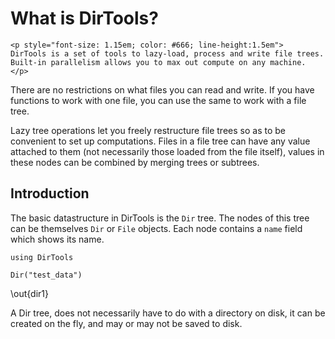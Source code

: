 # What is DirTools?

~~~
<p style="font-size: 1.15em; color: #666; line-height:1.5em">
DirTools is a set of tools to lazy-load, process and write file trees. Built-in parallelism allows you to max out compute on any machine.
</p>
~~~

There are no restrictions on what files you can read and write. If you have functions to work with one file, you can use the same to work with a file tree.

Lazy tree operations let you freely restructure file trees so as to be convenient to set up computations. Files in a file tree can have any value attached to them (not necessarily those loaded from the file itself), values in these nodes can be combined by merging trees or subtrees.


## Introduction

The basic datastructure in DirTools is the `Dir` tree. The nodes of this tree can be themselves `Dir` or `File` objects. Each node contains a `name` field which shows its name.

```julia:dir1
using DirTools

Dir("test_data")
```
\out{dir1}

A Dir tree, does not necessarily have to do with a directory on disk, it can be created on the fly, and may or may not be saved to disk.
